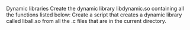 Dynamic libraries
Create the dynamic library libdynamic.so containing all the functions listed below:
Create a script that creates a dynamic library called liball.so from all the .c files that are in the current directory.
